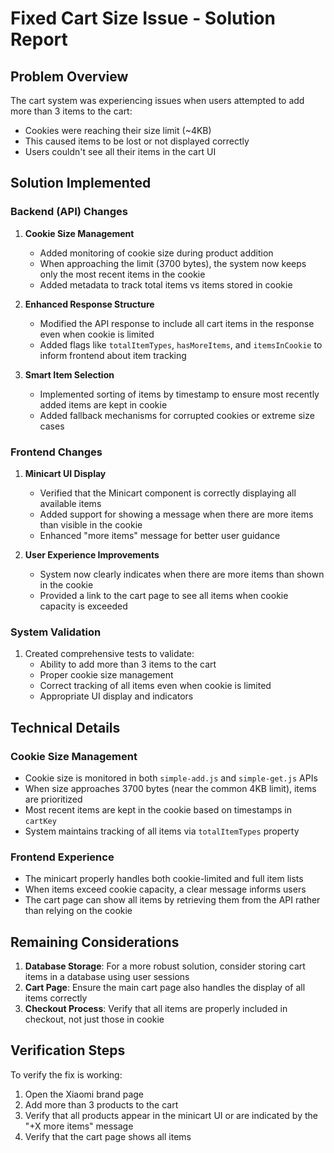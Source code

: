 # Fixed Cart Size Issue - Solution Report

## Problem Overview
The cart system was experiencing issues when users attempted to add more than 3 items to the cart:
- Cookies were reaching their size limit (~4KB) 
- This caused items to be lost or not displayed correctly
- Users couldn't see all their items in the cart UI

## Solution Implemented

### Backend (API) Changes
1. **Cookie Size Management**
   - Added monitoring of cookie size during product addition
   - When approaching the limit (3700 bytes), the system now keeps only the most recent items in the cookie
   - Added metadata to track total items vs items stored in cookie

2. **Enhanced Response Structure**
   - Modified the API response to include all cart items in the response even when cookie is limited
   - Added flags like `totalItemTypes`, `hasMoreItems`, and `itemsInCookie` to inform frontend about item tracking

3. **Smart Item Selection**
   - Implemented sorting of items by timestamp to ensure most recently added items are kept in cookie
   - Added fallback mechanisms for corrupted cookies or extreme size cases

### Frontend Changes
1. **Minicart UI Display**
   - Verified that the Minicart component is correctly displaying all available items 
   - Added support for showing a message when there are more items than visible in the cookie
   - Enhanced "more items" message for better user guidance

2. **User Experience Improvements**
   - System now clearly indicates when there are more items than shown in the cookie
   - Provided a link to the cart page to see all items when cookie capacity is exceeded

### System Validation
1. Created comprehensive tests to validate:
   - Ability to add more than 3 items to the cart
   - Proper cookie size management
   - Correct tracking of all items even when cookie is limited
   - Appropriate UI display and indicators

## Technical Details

### Cookie Size Management
- Cookie size is monitored in both `simple-add.js` and `simple-get.js` APIs
- When size approaches 3700 bytes (near the common 4KB limit), items are prioritized
- Most recent items are kept in the cookie based on timestamps in `cartKey`
- System maintains tracking of all items via `totalItemTypes` property

### Frontend Experience
- The minicart properly handles both cookie-limited and full item lists
- When items exceed cookie capacity, a clear message informs users
- The cart page can show all items by retrieving them from the API rather than relying on the cookie

## Remaining Considerations
1. **Database Storage**: For a more robust solution, consider storing cart items in a database using user sessions
2. **Cart Page**: Ensure the main cart page also handles the display of all items correctly
3. **Checkout Process**: Verify that all items are properly included in checkout, not just those in cookie

## Verification Steps
To verify the fix is working:
1. Open the Xiaomi brand page
2. Add more than 3 products to the cart
3. Verify that all products appear in the minicart UI or are indicated by the "+X more items" message
4. Verify that the cart page shows all items
